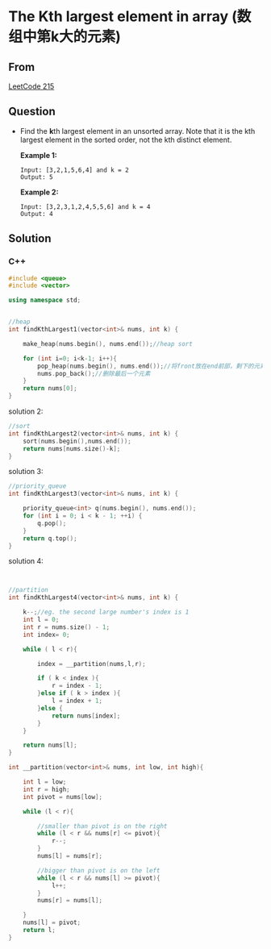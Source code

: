 # The Kth largest element in array (数组中第k大的元素)



## From

[LeetCode 215](https://leetcode.com/problems/kth-largest-element-in-an-array/description/)



## Question

- Find the **k**th largest element in an unsorted array. Note that it is the kth largest element in the sorted order, not the kth distinct element.

  **Example 1:**

  ```
  Input: [3,2,1,5,6,4] and k = 2
  Output: 5

  ```

  **Example 2:**

  ```
  Input: [3,2,3,1,2,4,5,5,6] and k = 4
  Output: 4
  ```




## Solution  

### C++

```c++
#include <queue>
#include <vector>

using namespace std;


//heap
int findKthLargest1(vector<int>& nums, int k) {

    make_heap(nums.begin(), nums.end());//heap sort

    for (int i=0; i<k-1; i++){
        pop_heap(nums.begin(), nums.end());//将front放在end前部，剩下的元素构成新的heap，堆排序
        nums.pop_back();//删除最后一个元素
    }
    return nums[0];
}
```



solution 2:

```c++
//sort
int findKthLargest2(vector<int>& nums, int k) {
    sort(nums.begin(),nums.end());
    return nums[nums.size()-k];
}
```





solution 3:

```c++
//priority_queue
int findKthLargest3(vector<int>& nums, int k) {

    priority_queue<int> q(nums.begin(), nums.end());
    for (int i = 0; i < k - 1; ++i) {
        q.pop();
    }
    return q.top();
}
```



solution 4:



```c++


//partition
int findKthLargest4(vector<int>& nums, int k) {

    k--;//eg. the second large number's index is 1
    int l = 0;
    int r = nums.size() - 1;
    int index= 0;

    while ( l < r){

        index = __partition(nums,l,r);

        if ( k < index ){
            r = index - 1;
        }else if ( k > index ){
            l = index + 1;
        }else {
            return nums[index];
        }
    }

    return nums[l];
}

int __partition(vector<int>& nums, int low, int high){

    int l = low;
    int r = high;
    int pivot = nums[low];

    while (l < r){

        //smaller than pivot is on the right
        while (l < r && nums[r] <= pivot){
            r--;
        }
        nums[l] = nums[r];

        //bigger than pivot is on the left
        while (l < r && nums[l] >= pivot){
            l++;
        }
        nums[r] = nums[l];

    }
    nums[l] = pivot;
    return l;
}
```



